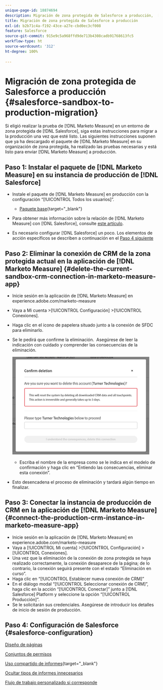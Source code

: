 ```yaml
---
unique-page-id: 18874694
description: Migración de zona protegida de Salesforce a producción,  [!DNL Marketo Measure]
title: Migración de zona protegida de Salesforce a producción
exl-id: b2b71c4a-f192-43ce-a27e-cbd0ec3cf008
feature: Salesforce
source-git-commit: 915e9c5a968ffd9de713b4308cadb91768613fc5
workflow-type: ht
source-wordcount: '312'
ht-degree: 100%

---
```


# Migración de zona protegida de Salesforce a producción {#salesforce-sandbox-to-production-migration}

Si eligió realizar la prueba de [!DNL Marketo Measure] en un entorno de zona protegida de [!DNL Salesforce], siga estas instrucciones para migrar a la producción una vez que esté listo. Las siguientes instrucciones suponen que ya ha descargado el paquete de [!DNL Marketo Measure] en su organización de zona protegida, ha realizado las pruebas necesarias y está listo para enviar [!DNL Marketo Measure] a producción.

## Paso 1: Instalar el paquete de [!DNL Marketo Measure] en su instancia de producción de [!DNL Salesforce]

* Instale el paquete de [!DNL Marketo Measure] en producción con la configuración “[!UICONTROL Todos los usuarios]”.

   * [Paquete base](https://appexchange.salesforce.com/appxListingDetail?listingId=a0N3000000B3KLuEAN){target="_blank"}

* Para obtener más información sobre la relación de [!DNL Marketo Measure] con [!DNL Salesforce], consulte [este artículo](/help/configuration-and-setup/marketo-measure-and-salesforce/how-marketo-measure-and-salesforce-interact.md).
* Es necesario configurar [!DNL Salesforce] un poco. Los elementos de acción específicos se describen a continuación en el [Paso 4 siguiente](#salesforce-configuration)

## Paso 2: Eliminar la conexión de CRM de la zona protegida actual en la aplicación de [!DNL Marketo Measure] {#delete-the-current-sandbox-crm-connection-in-marketo-measure-app}

* Inicie sesión en la aplicación de [!DNL Marketo Measure] en experience.adobe.com/marketo-measure
* Vaya a Mi cuenta >[!UICONTROL Configuración] >[!UICONTROL Conexiones].
* Haga clic en el icono de papelera situado junto a la conexión de SFDC para eliminarlo.
* Se le pedirá que confirme la eliminación.  Asegúrese de leer la indicación con cuidado y comprender las consecuencias de la eliminación.

  ![](assets/salesforce-sandbox-to-production-migration-1.png)

   * Escriba el nombre de la empresa como se le indica en el modelo de confirmación y haga clic en “Entiendo las consecuencias, eliminar esta conexión”.
* Esto desencadena el proceso de eliminación y tardará algún tiempo en finalizar.

## Paso 3: Conectar la instancia de producción de CRM en la aplicación de [!DNL Marketo Measure] {#connect-the-production-crm-instance-in-marketo-measure-app}

* Inicie sesión en la aplicación de [!DNL Marketo Measure] en experience.adobe.com/marketo-measure
* Vaya a [!UICONTROL Mi cuenta] >[!UICONTROL Configuración] > [!UICONTROL Conexiones].
* Una vez que la eliminación de la conexión de zona protegida se haya realizado correctamente, la conexión desaparece de la página; de lo contrario, la conexión seguirá presente con el estado “Eliminación en curso”.
* Haga clic en “[!UICONTROL Establecer nueva conexión de CRM]”
* En el diálogo modal “[!UICONTROL Seleccionar conexión de CRM]”, haga clic en la acción “[!UICONTROL Conectar]” junto a [!DNL Salesforce] Platform y seleccione la opción “[!UICONTROL Producción]”.
* Se le solicitarán sus credenciales. Asegúrese de introducir los detalles de inicio de sesión de producción.

## Paso 4: Configuración de Salesforce {#salesforce-configuration}

[Diseño de páginas](/help/configuration-and-setup/marketo-measure-and-salesforce/page-layout-instructions.md)

[Conjuntos de permisos](/help/configuration-and-setup/marketo-measure-and-salesforce/marketo-measure-permission-sets.md)

[Uso compartido de informes](https://help.salesforce.com/s/articleView?language=en_US&amp;id=analytics_share_folder.htm&amp;type=0){target="_blank"}

[Ocultar tipos de informes innecesarios](/help/configuration-and-setup/marketo-measure-and-salesforce/hiding-unnecessary-report-types.md)

[Flujo de trabajo personalizado si corresponde](/help/advanced-marketo-measure-features/custom-revenue-amount/using-a-custom-revenue-amount-field.md)
